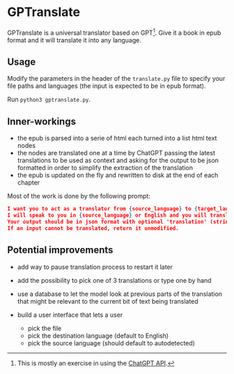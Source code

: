 # GPTranslate

GPTranslate is a universal translator based on GPT[^0].
Give it a book in epub format and it will translate it into any language.

[^0]: This is mostly an exercise in using the [ChatGPT API](https://platform.openai.com/docs/guides/chat).

## Usage

Modify the parameters in the header of the `translate.py` file to specify your file paths and languages (the input is expected to be in epub format).

Run `python3 gptranslate.py`.

## Inner-workings

* the epub is parsed into a serie of html each turned into a list html text nodes
* the nodes are translated one at a time by ChatGPT
  passing the latest translations to be used as context
  and asking for the output to be json formatted in order to simplify the extraction of the translation
* the epub is updated on the fly and rewritten to disk at the end of each chapter

Most of the work is done by the following prompt:

```json
I want you to act as a translator from {source_language} to {target_language}.
I will speak to you in {source_language} or English and you will translate it and answer in {target_language}.
Your output should be in json format with optional 'translation' (string), 'notes' (string) and 'success' (boolean) fields.
If an input cannot be translated, return it unmodified.
```

## Potential improvements

* add way to pause translation process to restart it later
* add the possibility to pick one of 3 translations or type one by hand

* use a database to let the model look at previous parts of the translation that might be relevant to the current bit of text being translated
* build a user interface that lets a user 
    * pick the file
    * pick the destination language (default to English)
    * pick the source language (should default to autodetected)
